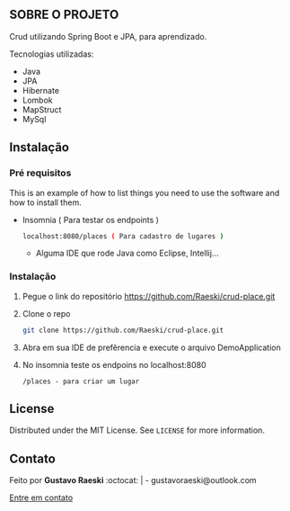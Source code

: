 
<!-- SOBRE O PROJETO -->
## SOBRE O PROJETO

Crud utilizando Spring Boot e JPA, para aprendizado. 

Tecnologias utilizadas:
* Java
* JPA
* Hibernate
* Lombok
* MapStruct
* MySql

<!-- GETTING STARTED -->
## Instalação

### Pré requisitos

This is an example of how to list things you need to use the software and how to install them.
* Insomnia ( Para testar os endpoints ) 
  ```sh
  localhost:8080/places ( Para cadastro de lugares )
  ```
  
  * Alguma IDE que rode Java  como Eclipse, Intellij...


### Instalação

1. Pegue o link do repositório https://github.com/Raeski/crud-place.git
2. Clone o repo
   ```sh
   git clone https://github.com/Raeski/crud-place.git
   ```
3. Abra em sua IDE de prefêrencia e execute o arquivo DemoApplication

4. No insomnia teste os endpoins no localhost:8080
   ```JS
   /places - para criar um lugar
   ```

<!-- LICENSE -->
## License

Distributed under the MIT License. See `LICENSE` for more information.


<!-- CONTACT -->
## Contato


<p>Feito por <b>Gustavo Raeski</b>  :octocat: | - gustavoraeski@outlook.com

<a href="https://www.linkedin.com/in/gustavo-raeski/">Entre em contato</a></p>

